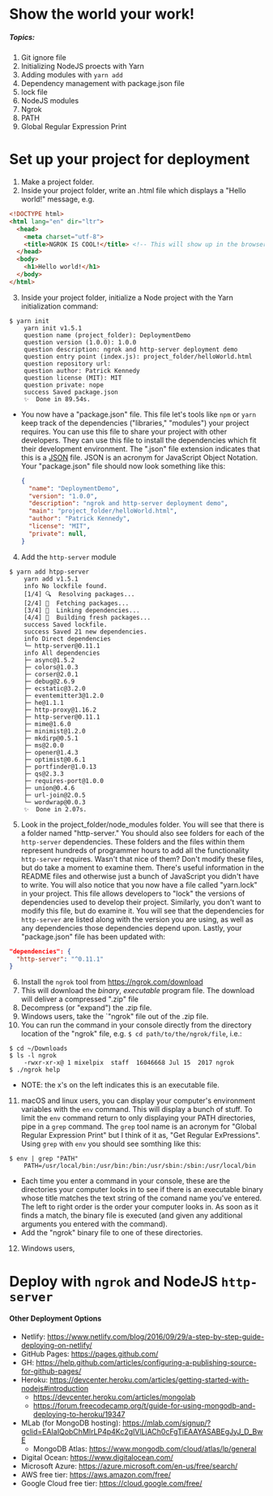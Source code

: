 # Show the world your work!
##### Topics:
1. Git ignore file
3. Initializing NodeJS proects with Yarn
4. Adding modules with `yarn add`
5. Dependency management with package.json file
6. lock file
7. NodeJS modules
8. Ngrok
9. PATH
10. Global Regular Expression Print

# Set up your project for deployment
1. Make a project folder.
2. Inside your project folder, write an .html file which displays a "Hello world!" message, e.g.
  ```html
  <!DOCTYPE html>
  <html lang="en" dir="ltr">
    <head>
      <meta charset="utf-8">
      <title>NGROK IS COOL!</title> <!-- This will show up in the browser tab - neat! -->
    </head>
    <body>
      <h1>Hello world!</h1>
    </body>
  </html>
  ```
3. Inside your project folder, initialize a Node project with the Yarn initialization command:
  ```console
  $ yarn init
      yarn init v1.5.1
      question name (project_folder): DeploymentDemo
      question version (1.0.0): 1.0.0
      question description: ngrok and http-server deployment demo
      question entry point (index.js): project_folder/helloWorld.html
      question repository url:
      question author: Patrick Kennedy
      question license (MIT): MIT
      question private: nope
      success Saved package.json
      ✨  Done in 89.54s.
  ```
  - You now have a "package.json" file. This file let's tools like `npm` or `yarn` keep track of the dependencies ("libraries," "modules") your project requires. You can use this file to share your project with other developers. They can use this file to install the dependencies which fit their development environment. The ".json" file extension indicates that this is a [JSON](https://simple.wikipedia.org/wiki/JSON) file. JSON is an acronym for JavaScript Object Notation. Your "package.json" file should now look something like this:
    ```json
    {
      "name": "DeploymentDemo",
      "version": "1.0.0",
      "description": "ngrok and http-server deployment demo",
      "main": "project_folder/helloWorld.html",
      "author": "Patrick Kennedy",
      "license": "MIT",
      "private": null,
    }
    ```
4. Add the `http-server` module
  ```console
  $ yarn add htpp-server
      yarn add v1.5.1
      info No lockfile found.
      [1/4] 🔍  Resolving packages...
      [2/4] 🚚  Fetching packages...
      [3/4] 🔗  Linking dependencies...
      [4/4] 📃  Building fresh packages...
      success Saved lockfile.
      success Saved 21 new dependencies.
      info Direct dependencies
      └─ http-server@0.11.1
      info All dependencies
      ├─ async@1.5.2
      ├─ colors@1.0.3
      ├─ corser@2.0.1
      ├─ debug@2.6.9
      ├─ ecstatic@3.2.0
      ├─ eventemitter3@1.2.0
      ├─ he@1.1.1
      ├─ http-proxy@1.16.2
      ├─ http-server@0.11.1
      ├─ mime@1.6.0
      ├─ minimist@1.2.0
      ├─ mkdirp@0.5.1
      ├─ ms@2.0.0
      ├─ opener@1.4.3
      ├─ optimist@0.6.1
      ├─ portfinder@1.0.13
      ├─ qs@2.3.3
      ├─ requires-port@1.0.0
      ├─ union@0.4.6
      ├─ url-join@2.0.5
      └─ wordwrap@0.0.3
      ✨  Done in 2.07s.
  ```
5. Look in the project_folder/node_modules folder. You will see that there is a folder named "http-server." You should also see folders for each of the `http-server` dependencies. These folders and the files within them represent hundreds of programmer hours to add all the functionality `http-server` requires. Wasn't that nice of them? Don't modify these files, but do take a moment to examine them. There's useful information in the README files and otherwise just a bunch of JavaScript you didn't have to write. You will also notice that you now have a file called "yarn.lock" in your project. This file allows developers to "lock" the versions of dependencies used to develop their project. Similarly, you don't want to modify this file, but do examine it. You will see that the dependencies for `http-server` are listed along with the version you are using, as well as any dependencies those dependencies depend upon. Lastly, your "package.json" file has been updated with:
  ```json
  "dependencies": {
    "http-server": "^0.11.1"
  }
  ```
6. Install the `ngrok` tool from https://ngrok.com/download
7. This will download the _binary_, _executable_ program file. The download will deliver a compressed ".zip" file
8. Decompress (or "expand") the .zip file.
9. Windows users, take the `"ngrok" file out of the .zip file.
10. You can run the command in your console directly from the directory location of the "ngrok" file, e.g. `$ cd path/to/the/ngrok/file`, i.e.:
  ```console
  $ cd ~/Downloads
  $ ls -l ngrok
      -rwxr-xr-x@ 1 mixelpix  staff  16046668 Jul 15  2017 ngrok
  $ ./ngrok help
  ```
  - NOTE: the x's on the left indicates this is an executable file.
11. macOS and linux users, you can display your computer's environment variables with the `env` command. This will display a bunch of stuff. To limit the `env` command return to only displaying your PATH directories, pipe in a `grep` command. The `grep` tool name is an acronym for "Global Regular Expression Print" but I think of it as, "Get Regular ExPressions". Using `grep` with `env` you should see somthing like this:
  ```console
  $ env | grep "PATH"
      PATH=/usr/local/bin:/usr/bin:/bin:/usr/sbin:/sbin:/usr/local/bin
  ```
  - Each time you enter a command in your console, these are the directories your computer looks in to see if there is an executable binary whose title matches the text string of the comand name you've entered. The left to right order is the order your computer looks in. As soon as it finds a match, the binary file is executed (and given any additional arguments you entered with the command).
  - Add the "ngrok" binary file to one of these directories.
12. Windows users,

# Deploy with `ngrok` and NodeJS `http-server`

#### Other Deployment Options
- Netlify: https://www.netlify.com/blog/2016/09/29/a-step-by-step-guide-deploying-on-netlify/
- GitHub Pages: https://pages.github.com/
- GH: https://help.github.com/articles/configuring-a-publishing-source-for-github-pages/
- Heroku: https://devcenter.heroku.com/articles/getting-started-with-nodejs#introduction
  - https://devcenter.heroku.com/articles/mongolab
  - https://forum.freecodecamp.org/t/guide-for-using-mongodb-and-deploying-to-heroku/19347
- MLab (for MongoDB hosting): https://mlab.com/signup/?gclid=EAIaIQobChMIrLP4p4Kc2gIVlLjACh0cFgTiEAAYASABEgJyJ_D_BwE
  - MongoDB Atlas: https://www.mongodb.com/cloud/atlas/lp/general
- Digital Ocean: https://www.digitalocean.com/
- Microsoft Azure: https://azure.microsoft.com/en-us/free/search/
- AWS free tier: https://aws.amazon.com/free/
- Google Cloud free tier: https://cloud.google.com/free/
